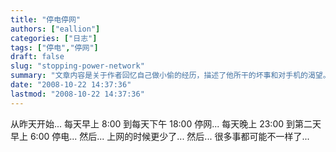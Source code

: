 ```yaml
---
title: "停电停网"
authors: ["eallion"]
categories: ["日志"]
tags: ["停电","停网"]
draft: false
slug: "stopping-power-network"
summary: "文章内容是关于作者回忆自己做小偷的经历，描述了他所干的坏事和对手机的渴望。"
date: "2008-10-22 14:37:36"
lastmod: "2008-10-22 14:37:36"
---
```


从昨天开始...
每天早上 8:00 到每天下午 18:00 停网...
每天晚上 23:00 到第二天早上 6:00 停电...
然后... 上网的时候更少了...
然后... 很多事都可能不一样了...
